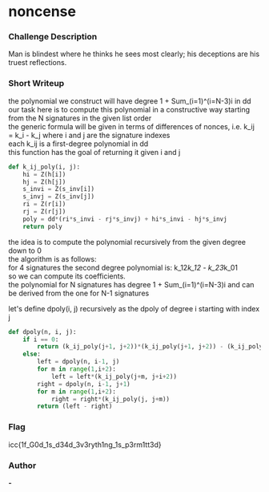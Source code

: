 # noncense

### Challenge Description

Man is blindest where he thinks he sees most clearly; his deceptions are his truest reflections.

### Short Writeup

the polynomial we construct will have degree 1 + Sum_(i=1)^(i=N-3)i in dd <br>
our task here is to compute this polynomial in a constructive way starting from the N signatures in the given list order<br>
the generic formula will be given in terms of differences of nonces, i.e. k_ij = k_i - k_j where i and j are the signature indexes<br>
each k_ij is a first-degree polynomial in dd<br>
this function has the goal of returning it given i and j
```py
def k_ij_poly(i, j):
	hi = Z(h[i])
	hj = Z(h[j])
	s_invi = Z(s_inv[i])
	s_invj = Z(s_inv[j])
	ri = Z(r[i])
	rj = Z(r[j])
	poly = dd*(ri*s_invi - rj*s_invj) + hi*s_invi - hj*s_invj
	return poly
```
the idea is to compute the polynomial recursively from the given degree down to 0<br>
the algorithm is as follows:<br>
for 4 signatures the second degree polynomial is:
k_12*k_12 - k_23*k_01<br>
so we can compute its coefficients.<br>
the polynomial for N signatures has degree 1 + Sum_(i=1)^(i=N-3)i and can be derived from the one for N-1 signatures<br>

let's define dpoly(i, j) recursively as the dpoly of degree i starting with index j
```py
def dpoly(n, i, j):
	if i == 0:
		return (k_ij_poly(j+1, j+2))*(k_ij_poly(j+1, j+2)) - (k_ij_poly(j+2, j+3))*(k_ij_poly(j+0, j+1))
	else:
		left = dpoly(n, i-1, j)
		for m in range(1,i+2):
			left = left*(k_ij_poly(j+m, j+i+2))
		right = dpoly(n, i-1, j+1)
		for m in range(1,i+2):
			right = right*(k_ij_poly(j, j+m))
		return (left - right)
```
### Flag

icc{1f_G0d_1s_d34d_3v3ryth1ng_1s_p3rm1tt3d}

### Author

**-**  